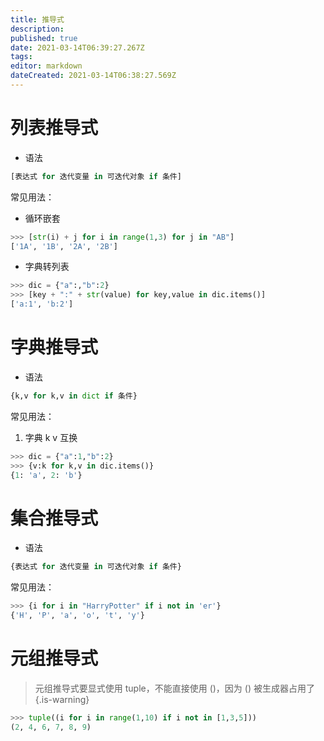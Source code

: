 ```yaml
---
title: 推导式
description: 
published: true
date: 2021-03-14T06:39:27.267Z
tags: 
editor: markdown
dateCreated: 2021-03-14T06:38:27.569Z
---
```


# 列表推导式

- 语法

```python
[表达式 for 迭代变量 in 可迭代对象 if 条件]
```

常见用法：

- 循环嵌套

```python
>>> [str(i) + j for i in range(1,3) for j in "AB"]
['1A', '1B', '2A', '2B']
```

- 字典转列表

```python
>>> dic = {"a":,"b":2}
>>> [key + ":" + str(value) for key,value in dic.items()]
['a:1', 'b:2']
```

# 字典推导式

- 语法

```python
{k,v for k,v in dict if 条件}
```

常见用法：

1. 字典 k v 互换

```python
>>> dic = {"a":1,"b":2}
>>> {v:k for k,v in dic.items()}
{1: 'a', 2: 'b'}
```

# 集合推导式

- 语法

```python
{表达式 for 迭代变量 in 可迭代对象 if 条件}
```

常见用法：

```python
>>> {i for i in "HarryPotter" if i not in 'er'}
{'H', 'P', 'a', 'o', 't', 'y'}
```

# 元组推导式

> 元组推导式要显式使用 tuple，不能直接使用 ()，因为 () 被生成器占用了
{.is-warning}

```python
>>> tuple((i for i in range(1,10) if i not in [1,3,5]))
(2, 4, 6, 7, 8, 9)
```
